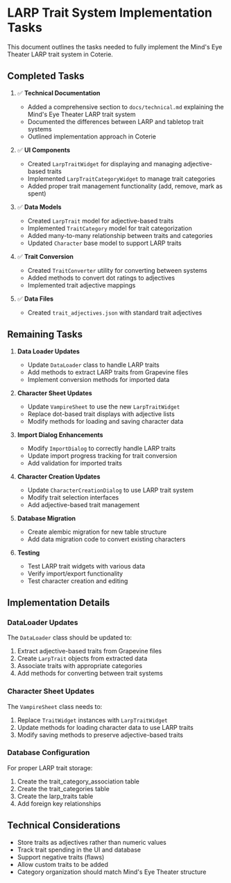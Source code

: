 # LARP Trait System Implementation Tasks

This document outlines the tasks needed to fully implement the Mind's Eye Theater LARP trait system in Coterie.

## Completed Tasks

1. ✅ **Technical Documentation**
   - Added a comprehensive section to `docs/technical.md` explaining the Mind's Eye Theater LARP trait system
   - Documented the differences between LARP and tabletop trait systems
   - Outlined implementation approach in Coterie

2. ✅ **UI Components**
   - Created `LarpTraitWidget` for displaying and managing adjective-based traits
   - Implemented `LarpTraitCategoryWidget` to manage trait categories
   - Added proper trait management functionality (add, remove, mark as spent)

3. ✅ **Data Models**
   - Created `LarpTrait` model for adjective-based traits
   - Implemented `TraitCategory` model for trait categorization
   - Added many-to-many relationship between traits and categories
   - Updated `Character` base model to support LARP traits

4. ✅ **Trait Conversion**
   - Created `TraitConverter` utility for converting between systems
   - Added methods to convert dot ratings to adjectives
   - Implemented trait adjective mappings

5. ✅ **Data Files**
   - Created `trait_adjectives.json` with standard trait adjectives

## Remaining Tasks

1. **Data Loader Updates**
   - Update `DataLoader` class to handle LARP traits
   - Add methods to extract LARP traits from Grapevine files
   - Implement conversion methods for imported data

2. **Character Sheet Updates**
   - Update `VampireSheet` to use the new `LarpTraitWidget`
   - Replace dot-based trait displays with adjective lists
   - Modify methods for loading and saving character data

3. **Import Dialog Enhancements**
   - Modify `ImportDialog` to correctly handle LARP traits
   - Update import progress tracking for trait conversion
   - Add validation for imported traits

4. **Character Creation Updates**
   - Update `CharacterCreationDialog` to use LARP trait system
   - Modify trait selection interfaces
   - Add adjective-based trait management

5. **Database Migration**
   - Create alembic migration for new table structure
   - Add data migration code to convert existing characters

6. **Testing**
   - Test LARP trait widgets with various data
   - Verify import/export functionality
   - Test character creation and editing

## Implementation Details

### DataLoader Updates

The `DataLoader` class should be updated to:

1. Extract adjective-based traits from Grapevine files
2. Create `LarpTrait` objects from extracted data
3. Associate traits with appropriate categories
4. Add methods for converting between trait systems

### Character Sheet Updates

The `VampireSheet` class needs to:

1. Replace `TraitWidget` instances with `LarpTraitWidget`
2. Update methods for loading character data to use LARP traits
3. Modify saving methods to preserve adjective-based traits

### Database Configuration

For proper LARP trait storage:

1. Create the trait_category_association table
2. Create the trait_categories table
3. Create the larp_traits table
4. Add foreign key relationships

## Technical Considerations

- Store traits as adjectives rather than numeric values
- Track trait spending in the UI and database
- Support negative traits (flaws)
- Allow custom traits to be added
- Category organization should match Mind's Eye Theater structure 